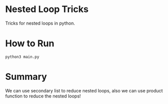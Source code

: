 # Nested Loop Tricks

Tricks for nested loops in python.

#

# How to Run

```
python3 main.py
```

#

# Summary

We can use secondary list to reduce nested loops,
also we can use product function to reduce the nested loops!
